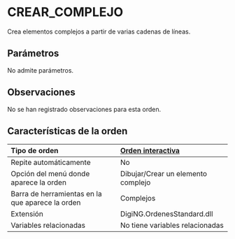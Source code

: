 # CREAR\_COMPLEJO

Crea elementos complejos a partir de varias cadenas de líneas.

## Parámetros

No admite parámetros.

## Observaciones

No se han registrado observaciones para esta orden.

## Características de la orden

| Tipo de orden | [Orden interactiva]() |
| :--- | :--- |
| Repite automáticamente | No |
| Opción del menú donde aparece la orden | Dibujar/Crear un elemento complejo |
| Barra de herramientas en la que aparece la orden | Complejos |
| Extensión | DigiNG.OrdenesStandard.dll |
| Variables relacionadas | No tiene variables relacionadas |

